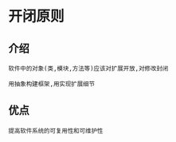 # 开闭原则
    
## 介绍

    软件中的对象(类,模块,方法等)应该对扩展开放,对修改封闭
    
    用抽象构建框架,用实现扩展细节
    
## 优点
    提高软件系统的可复用性和可维护性